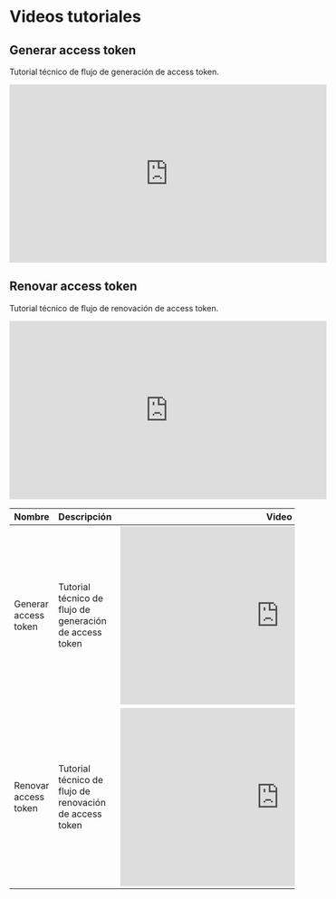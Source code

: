 # Videos tutoriales

## Generar access token
 
Tutorial técnico de flujo de generación de access token.
 
<iframe width="560" height="315" src="https://www.youtube.com/embed/WWcGuv74vbs" title="YouTube video player" frameborder="0" allow="accelerometer; autoplay; clipboard-write; encrypted-media; gyroscope; picture-in-picture" allowfullscreen></iframe>

<br/>

## Renovar access token
 
Tutorial técnico de flujo de renovación de access token.
 
<iframe width="560" height="315" src="https://www.youtube.com/embed/9hrYgiSV90c" title="YouTube video player" frameborder="0" allow="accelerometer; autoplay; clipboard-write; encrypted-media; gyroscope; picture-in-picture" allowfullscreen></iframe>

<br/>

|Nombre|Descripción|Video| 
|---|---|---|
|Generar access token | Tutorial técnico de flujo de generación de access token | <iframe width="560" height="315" src="https://www.youtube.com/embed/WWcGuv74vbs" title="YouTube video player" frameborder="0" allow="accelerometer; autoplay; clipboard-write; encrypted-media; gyroscope; picture-in-picture" allowfullscreen></iframe> |
|Renovar access token| Tutorial técnico de flujo de renovación de access token | <iframe width="560" height="315" src="https://www.youtube.com/embed/9hrYgiSV90c" title="YouTube video player" frameborder="0" allow="accelerometer; autoplay; clipboard-write; encrypted-media; gyroscope; picture-in-picture" allowfullscreen></iframe> |